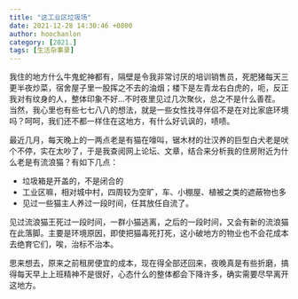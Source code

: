 ```yaml
---
title: "这工业区垃圾场"
date: 2021-12-28 14:30:46 +0800
author: hoochanlon
category: [2021.]
tags: [生活杂事录]
---
```


我住的地方什么牛鬼蛇神都有，隔壁是令我非常讨厌的培训销售员，死肥猪每天三更半夜炒菜，宿舍屋子里一股挥之不去的油烟；楼下是左青龙右白虎的，呃，反正我对有纹身的人，整体印象不好…不时夜里见过几次聚伙，总之不是什么善茬。 <!-- more -->当然，我心里也有些七七八八的想法，就是一些女性找寻伴侣不是在对比家底环境吗？呵呵，我们还不都一样住在这地方，有什么好讥讽的，啧啧。

最近几月，每天晚上的一两点老是有猫在嚎叫，锯木材的壮汉养的巨型白犬老是吠个不停，实在太吵了，于是我查阅网上论坛、文章，结合来分析我的住房附近为什么老是有流浪猫？有如下几点：

* 垃圾箱是开盖的，不是闭合的
* 工业区嘛，相对城中村，四周较为空旷，车、小棚屋、植被之类的遮蔽物也多
* 见过一些猫主人养过一段时间，任其放任自流了。

见过流浪猫王死过一段时间，一群小猫逃离，之后的一段时间，又会有新的流浪猫在此落脚。主要是环境原因，即使把猫毒死打死，这小破地方的物业也不会花成本去绝育它们，唉，治标不治本。

思来想去，原来之前租房便宜的成本，现在得全部还回来，夜晚真是有些折磨，搞得每天早上上班精神不是很好，心态什么的整体都会下降许多，确实需要尽早离开这地方。